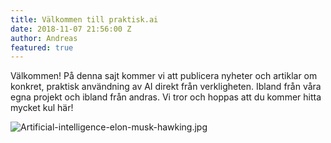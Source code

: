 ```yaml
---
title: Välkommen till praktisk.ai
date: 2018-11-07 21:56:00 Z
author: Andreas
featured: true
---
```


Välkommen! På denna sajt kommer vi att publicera nyheter och artiklar om konkret, praktisk användning av AI direkt från verkligheten. Ibland från våra egna projekt och ibland från andras. Vi tror och hoppas att du kommer hitta mycket kul här!

![Artificial-intelligence-elon-musk-hawking.jpg](/uploads/Artificial-intelligence-elon-musk-hawking.jpg)
